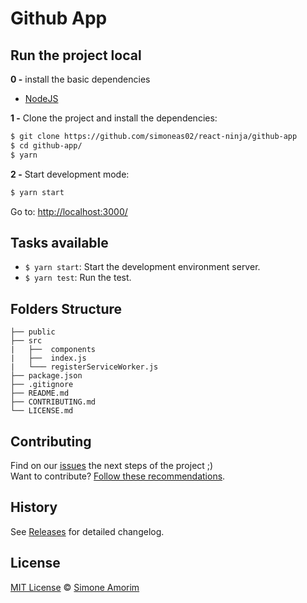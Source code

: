 # Github App

## Run the project local
**0 -** install the basic dependencies
- [NodeJS](https://nodejs.org/en/)

**1 -** Clone the project and install the dependencies:
```sh
$ git clone https://github.com/simoneas02/react-ninja/github-app
$ cd github-app/
$ yarn
```

**2 -** Start development mode:
```sh
$ yarn start
```
Go to: [http://localhost:3000/](http://localhost:3000/)

## Tasks available
- `$ yarn start`: Start the development environment server.
- `$ yarn test`: Run the test.

## Folders Structure
```
├── public    
├── src    
|   ├──  components  
|   ├──  index.js  
|   └─── registerServiceWorker.js  
├── package.json  
├── .gitignore  
├── README.md  
├── CONTRIBUTING.md  
└── LICENSE.md 
```

## Contributing
Find on our [issues](https://github.com/simoneas02/react-ninja/github-app/issues/) the next steps of the project ;)  
Want to contribute? [Follow these recommendations](https://github.com/simoneas02/react-ninja/github-app/blob/master/CONTRIBUTING.md).

## History
See [Releases](https://github.com/simoneas02/react-ninja/github-app/releases) for detailed changelog.

## License
[MIT License](https://github.com/simoneas02/react-ninja/github-app/blob/master/LICENSE.md) © [Simone Amorim](https://simoneas02.github.io)
